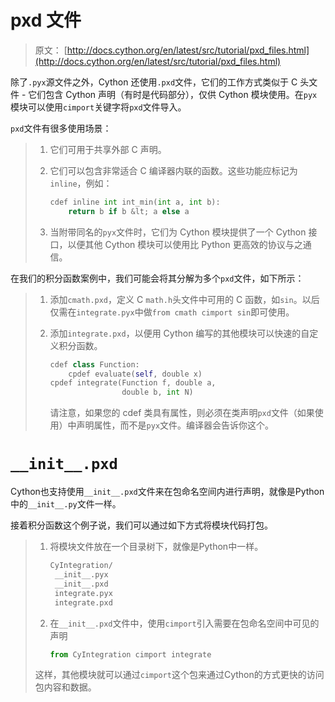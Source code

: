 # pxd 文件

> 原文： [http://docs.cython.org/en/latest/src/tutorial/pxd_files.html](http://docs.cython.org/en/latest/src/tutorial/pxd_files.html)

除了`.pyx`源文件之外，Cython 还使用`.pxd`文件，它们的工作方式类似于 C 头文件 - 它们包含 Cython 声明（有时是代码部分），仅供 Cython 模块使用。在`pyx`模块可以使用`cimport`关键字将`pxd`文件导入。

`pxd`文件有很多使用场景：

> 1.  它们可用于共享外部 C 声明。
>     
>     
> 2.  它们可以包含非常适合 C 编译器内联的函数。这些功能应标记为`inline`，例如：
>     
>     
>     
>     ```py
>     cdef inline int int_min(int a, int b):
>         return b if b &lt; a else a
>     
>     ```
>     
>     
> 3.  当附带同名的`pyx`文件时，它们为 Cython 模块提供了一个 Cython 接口，以便其他 Cython 模块可以使用比 Python 更高效的协议与之通信。

在我们的积分函数案例中，我们可能会将其分解为多个`pxd`文件，如下所示：

> 1.  添加`cmath.pxd`，定义 C `math.h`头文件中可用的 C 函数，如`sin`。以后仅需在`integrate.pyx`中做`from cmath cimport sin`即可使用。
>     
>     
> 2.  添加`integrate.pxd`，以便用 Cython 编写的其他模块可以快速的自定义积分函数。
>     
>     
>     
>     ```py
>     cdef class Function:
>         cpdef evaluate(self, double x)
>     cpdef integrate(Function f, double a,
>                     double b, int N)
>     
>     ```
>     
>     
>     
>     请注意，如果您的 cdef 类具有属性，则必须在类声明`pxd`文件（如果使用）中声明属性，而不是`pyx`文件。编译器会告诉你这个。

# `__init__.pxd`

Cython也支持使用`__init__.pxd`文件来在包命名空间内进行声明，就像是Python中的`__init__.py`文件一样。

接着积分函数这个例子说，我们可以通过如下方式将模块代码打包。

> 1. 将模块文件放在一个目录树下，就像是Python中一样。
>     ```bash
>     CyIntegration/
>      __init__.pyx
>      __init__.pxd
>      integrate.pyx
>      integrate.pxd
>      ```
> 2. 在`__init__.pxd`文件中，使用`cimport`引入需要在包命名空间中可见的声明
>     
>     ```py
>     from CyIntegration cimport integrate
>     ```
>   这样，其他模块就可以通过`cimport`这个包来通过Cython的方式更快的访问包内容和数据。
> 

